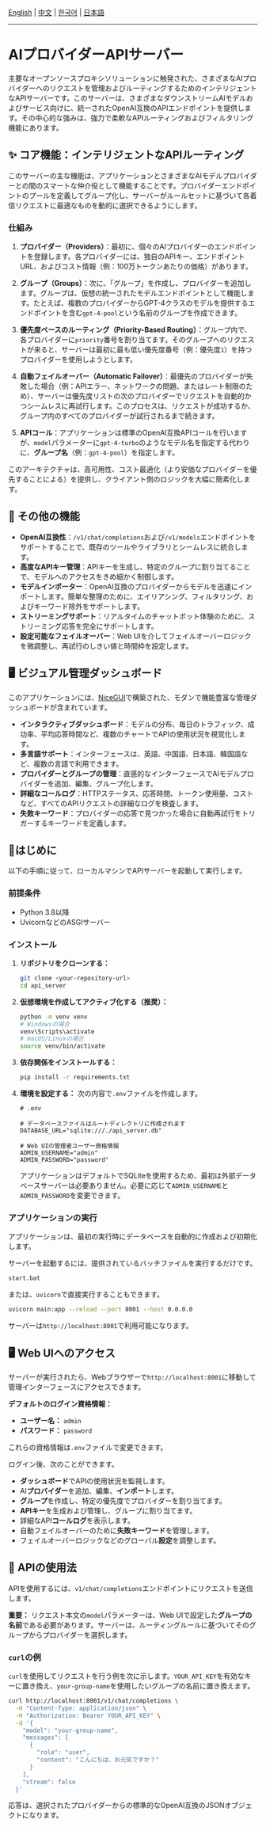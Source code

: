 [English](README.md) | [中文](README_ZH.md) | [한국어](README_KO.md) | [日本語](README_JA.md)

---
# AIプロバイダーAPIサーバー

主要なオープンソースプロキシソリューションに触発された、さまざまなAIプロバイダーへのリクエストを管理およびルーティングするためのインテリジェントなAPIサーバーです。このサーバーは、さまざまなダウンストリームAIモデルおよびサービス向けに、統一されたOpenAI互換のAPIエンドポイントを提供します。その中心的な強みは、強力で柔軟なAPIルーティングおよびフィルタリング機能にあります。

## ✨ コア機能：インテリジェントなAPIルーティング

このサーバーの主な機能は、アプリケーションとさまざまなAIモデルプロバイダーとの間のスマートな仲介役として機能することです。プロバイダーエンドポイントのプールを定義してグループ化し、サーバーがルールセットに基づいて各着信リクエストに最適なものを動的に選択できるようにします。

### 仕組み

1.  **プロバイダー（Providers）**：最初に、個々のAIプロバイダーのエンドポイントを登録します。各プロバイダーには、独自のAPIキー、エンドポイントURL、およびコスト情報（例：100万トークンあたりの価格）があります。

2.  **グループ（Groups）**：次に、「グループ」を作成し、プロバイダーを追加します。グループは、仮想の統一されたモデルエンドポイントとして機能します。たとえば、複数のプロバイダーからGPT-4クラスのモデルを提供するエンドポイントを含む`gpt-4-pool`という名前のグループを作成できます。

3.  **優先度ベースのルーティング（Priority-Based Routing）**：グループ内で、各プロバイダーに`priority`番号を割り当てます。そのグループへのリクエストが来ると、サーバーは最初に最も低い優先度番号（例：優先度`1`）を持つプロバイダーを使用しようとします。

4.  **自動フェイルオーバー（Automatic Failover）**：最優先のプロバイダーが失敗した場合（例：APIエラー、ネットワークの問題、またはレート制限のため）、サーバーは優先度リストの次のプロバイダーでリクエストを自動的かつシームレスに再試行します。このプロセスは、リクエストが成功するか、グループ内のすべてのプロバイダーが試行されるまで続きます。

5.  **APIコール**：アプリケーションは標準のOpenAI互換APIコールを行いますが、`model`パラメーターに`gpt-4-turbo`のようなモデル名を指定する代わりに、**グループ名**（例：`gpt-4-pool`）を指定します。

このアーキテクチャは、高可用性、コスト最適化（より安価なプロバイダーを優先することによる）を提供し、クライアント側のロジックを大幅に簡素化します。

## 💎 その他の機能

*   **OpenAI互換性**：`/v1/chat/completions`および`/v1/models`エンドポイントをサポートすることで、既存のツールやライブラリとシームレスに統合します。
*   **高度なAPIキー管理**：APIキーを生成し、特定のグループに割り当てることで、モデルへのアクセスをきめ細かく制御します。
*   **モデルインポーター**：OpenAI互換のプロバイダーからモデルを迅速にインポートします。簡単な整理のために、エイリアシング、フィルタリング、およびキーワード除外をサポートします。
*   **ストリーミングサポート**：リアルタイムのチャットボット体験のために、ストリーミング応答を完全にサポートします。
*   **設定可能なフェイルオーバー**：Web UIを介してフェイルオーバーロジックを微調整し、再試行のしきい値と時間枠を設定します。

## 🖥️ ビジュアル管理ダッシュボード

このアプリケーションには、[NiceGUI](https://nicegui.io/)で構築された、モダンで機能豊富な管理ダッシュボードが含まれています。

*   **インタラクティブダッシュボード**：モデルの分布、毎日のトラフィック、成功率、平均応答時間など、複数のチャートでAPIの使用状況を視覚化します。
*   **多言語サポート**：インターフェースは、英語、中国語、日本語、韓国語など、複数の言語で利用できます。
*   **プロバイダーとグループの管理**：直感的なインターフェースでAIモデルプロバイダーを追加、編集、グループ化します。
*   **詳細なコールログ**：HTTPステータス、応答時間、トークン使用量、コストなど、すべてのAPIリクエストの詳細なログを検査します。
*   **失敗キーワード**：プロバイダーの応答で見つかった場合に自動再試行をトリガーするキーワードを定義します。

## 🚀はじめに

以下の手順に従って、ローカルマシンでAPIサーバーを起動して実行します。

### 前提条件

*   Python 3.8以降
*   UvicornなどのASGIサーバー

### インストール

1.  **リポジトリをクローンする：**
    ```bash
    git clone <your-repository-url>
    cd api_server
    ```

2.  **仮想環境を作成してアクティブ化する（推奨）：**
    ```bash
    python -m venv venv
    # Windowsの場合
    venv\Scripts\activate
    # macOS/Linuxの場合
    source venv/bin/activate
    ```

3.  **依存関係をインストールする：**
    ```bash
    pip install -r requirements.txt
    ```

4.  **環境を設定する：**
    次の内容で`.env`ファイルを作成します。
    ```env
    # .env

    # データベースファイルはルートディレクトリに作成されます
    DATABASE_URL="sqlite:///./api_server.db"

    # Web UIの管理者ユーザー資格情報
    ADMIN_USERNAME="admin"
    ADMIN_PASSWORD="password"
    ```
    アプリケーションはデフォルトでSQLiteを使用するため、最初は外部データベースサーバーは必要ありません。必要に応じて`ADMIN_USERNAME`と`ADMIN_PASSWORD`を変更できます。

### アプリケーションの実行

アプリケーションは、最初の実行時にデータベースを自動的に作成および初期化します。

サーバーを起動するには、提供されているバッチファイルを実行するだけです。

```bash
start.bat
```

または、`uvicorn`で直接実行することもできます。

```bash
uvicorn main:app --reload --port 8001 --host 0.0.0.0
```

サーバーは`http://localhost:8001`で利用可能になります。

## 🖥️ Web UIへのアクセス

サーバーが実行されたら、Webブラウザーで`http://localhost:8001`に移動して管理インターフェースにアクセスできます。

**デフォルトのログイン資格情報：**
*   **ユーザー名：** `admin`
*   **パスワード：** `password`

これらの資格情報は`.env`ファイルで変更できます。

ログイン後、次のことができます。
*   **ダッシュボード**でAPIの使用状況を監視します。
*   AI**プロバイダー**を追加、編集、**インポート**します。
*   **グループ**を作成し、特定の優先度でプロバイダーを割り当てます。
*   **APIキー**を生成および管理し、グループに割り当てます。
*   詳細なAPI**コールログ**を表示します。
*   自動フェイルオーバーのために**失敗キーワード**を管理します。
*   フェイルオーバーロジックなどのグローバル**設定**を調整します。

## 🤖 APIの使用法

APIを使用するには、`v1/chat/completions`エンドポイントにリクエストを送信します。

**重要：** リクエスト本文の`model`パラメーターは、Web UIで設定した**グループの名前**である必要があります。サーバーは、ルーティングルールに基づいてそのグループからプロバイダーを選択します。

### `curl`の例

`curl`を使用してリクエストを行う例を次に示します。`YOUR_API_KEY`を有効なキーに置き換え、`your-group-name`を使用したいグループの名前に置き換えます。

```bash
curl http://localhost:8001/v1/chat/completions \
  -H "Content-Type: application/json" \
  -H "Authorization: Bearer YOUR_API_KEY" \
  -d '{
    "model": "your-group-name",
    "messages": [
      {
        "role": "user",
        "content": "こんにちは、お元気ですか？"
      }
    ],
    "stream": false
  }'
```

応答は、選択されたプロバイダーからの標準的なOpenAI互換のJSONオブジェクトになります。